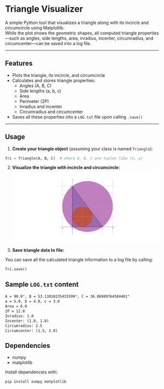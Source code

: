 # Triangle Visualizer

A simple Python tool that visualizes a triangle along with its incircle and circumcircle using Matplotlib.  
While the plot shows the geometric shapes, all computed triangle properties—such as angles, side lengths, area, inradius, incenter, circumradius, and circumcenter—can be saved into a log file.

---

## Features

- Plots the triangle, its incircle, and circumcircle
- Calculates and stores triangle properties:
  - Angles (A, B, C)
  - Side lengths (a, b, c)
  - Area
  - Perimeter (2P)
  - Inradius and incenter
  - Circumradius and circumcenter
- Saves all these properties into a `LOG.txt` file upon calling `.save()`

---

## Usage

1. **Create your triangle object** (assuming your class is named `Triangle`):

```python
Tri = Triangle(A, B, C)  # where A, B, C are tuples like (x, y)
```


2. **Visualize the triangle with incircle and circumcircle:**
![Triangle with Incircle and Circumcircle](https://github.com/TheCanineProgrammer/triangle-incircle-circumcircle/blob/main/Images/Right.png)

3. **Save triangle data to file:**

You can save all the calculated triangle information to a log file by calling:

```python
Tri.save()
```

## Sample `LOG.txt` content

```
A = 90.0°, B = 53.13010235415599°, C = 36.86989764584401°
a = 5.0, b = 4.0, c = 3.0
Area = 6.0
2P = 12.0
Inradius: 1.0
Incenter: (1.0, 1.0)
Circumradius: 2.5
Circumcenter: (1.5, 2.0)
```

## Dependencies

- numpy
- matplotlib

Install dependencies with:

```bash
pip install numpy matplotlib
```
